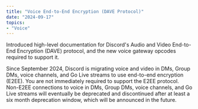 ```yaml
---
title: "Voice End-to-End Encryption (DAVE Protocol)"
date: "2024-09-17"
topics:
- "Voice"
---
```


Introduced high-level documentation for Discord's Audio and Video End-to-End Encryption (DAVE) protocol, and the new voice gateway opcodes required to support it.

Since September 2024, Discord is migrating voice and video in DMs, Group DMs, voice channels, and Go Live streams to use end-to-end encryption (E2EE). You are not immediately required to support the E2EE protocol. Non-E2EE connections to voice in DMs, Group DMs, voice channels, and Go Live streams will eventually be deprecated and discontinued after at least a six month deprecation window, which will be announced in the future.
